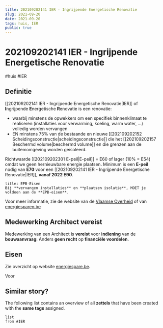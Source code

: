 ```yaml
---
title: 202109202141 IER - Ingrijpende Energetische Renovatie 
slug: 2021-09-20
date: 2021-09-20
tags: huis, IER
public: true
---
```


#  202109202141 IER - Ingrijpende Energetische Renovatie
#huis #IER  
## Definitie
[[202109202141 IER - Ingrijpende Energetische Renovatie|IER]] of **I**ngrijpende **E**nergetische **R**enovatie is een renovatie:
- waarbij minstens de opwekkers om een specifiek binnenklimaat te realiseren (installaties voor verwarming, koeling, warm water, ...) volledig worden vervangen
- EN minstens 75% van de bestaande en nieuwe [[202109202152 Scheidingsconstructie|scheidingsconstructie]] die het [[202109202157 Beschermd volume|beschermd volume]] en die grenzen aan de buitemomgeving worden geïsoleerd.

Richtwaarde [[202109202301 E-peil|E-peil]] = E60 of lager (10% = E54) omdat we geen hernieuwbare energie plaatsen. Minimum is een **E-peil** nodig van **E70** voor een [[202109202141 IER - Ingrijpende Energetische Renovatie|IER]], **vanaf 2022 E90**. 

```ad-danger
title: EPB-Eisen
Bij **vervangen installaties** en **plaatsen isolatie**, MOET je voldoen aan de **EPB-eisen**.
```

Voor meer informatie, zie de website van de [Vlaamse Overheid](https://www.vlaanderen.be/ingrijpende-energetische-renovatie) of van [energiesparen.be](https://www.energiesparen.be/bouwen-en-verbouwen/epb-pedia/epb-plichtig-toepassing-en-eisen/aard-van-de-werken/ier)

## Medewerking Architect vereist

Medewerking van een Architect is **vereist** voor **indiening** van de **bouwaanvraag**. Anders **geen recht** op **financiële voordelen**.

## Eisen
Zie overzicht op website [energiespare.be](https://www.energiesparen.be/bouwen-en-verbouwen/epb-pedia/epb-plichtig-toepassing-en-eisen/aard-van-de-werken/ier).

Voor 

## Similar story?
The following list contains an overview of all **zettels** that have been created with the **same tags** assigned.
```dataview
list
from #IER
```
